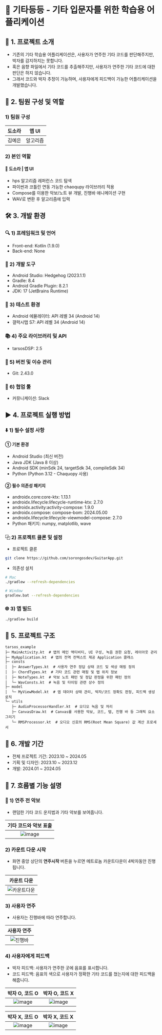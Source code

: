 # 🎸 기타등등 - 기타 입문자를 위한 학습용 어플리케이션

## 📖 1. 프로젝트 소개

- 기존의 기타 학습용 어플리케이션은, 사용자가 연주한 기타 코드를 판단해주지만, 박자를 감지하지는 못합니다.
- 혹은 음향 파일에서 기타 코드를 추출해주지만, 사용자가 연주한 기타 코드에 대한 판단은 하지 않습니다.
- 그래서 코드와 박자 추정이 가능하며, 사용자에게 피드백이 가능한 어플리케이션을 개발했습니다.

## 👤 2. 팀원 구성 및 역할

### 1) 팀원 구성

| 도소라 | 앱 UI |
|---|---|
| 김예은 | 알고리즘 |

### 2) 본인 역할

#### 🐚 도소라 | 앱 UI

- hps 알고리즘 레퍼런스 코드 탐색
- 파이썬과 코틀린 연동 가능한 chaoqupy 라이브러리 적용
- Compose를 이용한 악보/노트 뷰 개발, 진행바 애니메이션 구현
- WAV로 변환 후 알고리즘에 입력

## 🛠️ 3. 개발 환경

### 🔍 1) 프레임워크 및 언어
- Front-end: Kotlin (1.9.0)
- Back-end: None

### 🔧 2) 개발 도구
- Android Studio: Hedgehog (2023.1.1)
- Gradle: 8.4
- Android Gradle Plugin: 8.2.1
- JDK: 17 (JetBrains Runtime)

### 📱 3) 테스트 환경
- Android 에뮬레이터: API 레벨 34 (Android 14)
- 갤럭시탭 S7: API 레벨 34 (Android 14)

### 📚 4) 주요 라이브러리 및 API
- tarsosDSP: 2.5

### 🔖 5) 버전 및 이슈 관리
- Git: 2.43.0

### 👥 6) 협업 툴
- 커뮤니케이션: Slack

## ▶️ 4. 프로젝트 실행 방법

### ⬇️ 1) 필수 설정 사항

#### ① 기본 환경
- Android Studio (최신 버전)
- Java JDK (Java 8 이상)
- Android SDK (minSdk 24, targetSdk 34, compileSdk 34)
- Python (Python 3.12 - Chaquopy 사용)

#### ② 필수 의존성 패키지
- androidx.core:core-ktx: 1.13.1
- androidx.lifecycle:lifecycle-runtime-ktx: 2.7.0
- androidx.activity:activity-compose: 1.9.0
- androidx.compose: compose-bom: 2024.05.00
- androidx.lifecycle:lifecycle-viewmodel-compose: 2.7.0
- Python 패키지: numpy, matplotlib, wave

### ⿻ 2) 프로젝트 클론 및 설정
- 프로젝트 클론
```bash
git clone https://github.com/sorongosdev/GuitarApp.git
```
- 의존성 설치
```bash
# Mac
./gradlew --refresh-dependencies

# Window
gradlew.bat --refresh-dependencies
```

### 🌐 3) 앱 빌드
```bash
./gradlew build
```

## 📁 5. 프로젝트 구조
```
tarsos_example
├─ MainActivity.kt  # 앱의 메인 액티비티, UI 구성, 녹음 권한 요청, 레이아웃 관리
├─ MyApplication.kt  # 앱의 전역 컨텍스트 제공 Application 클래스
├─ consts
│  ├─ AnswerTypes.kt  # 사용자 연주 정답 상태 코드 및 색상 매핑 정의
│  ├─ ChordTypes.kt  # 기타 코드 관련 매핑 및 탭 위치 정보
│  ├─ NoteTypes.kt  # 악보 노트 패턴 및 정답 판정을 위한 패턴 정의
│  └─ WavConsts.kt  # 녹음 및 타이밍 관련 상수 정의
├─ model
│  └─ MyViewModel.kt  # 앱 데이터 상태 관리, 박자/코드 정확도 판정, 피드백 생성 로직
└─ utils
   ├─ AudioProcessorHandler.kt  # 오디오 녹음 및 처리
   ├─ CanvasDraw.kt  # Canvas를 사용한 악보, 코드, 탭, 진행 바 등 그래픽 요소 그리기
   └─ RMSProcessor.kt  # 오디오 신호의 RMS(Root Mean Square) 값 계산 프로세서
```

## 📅 6. 개발 기간
- 전체 프로젝트 기간: 2023.10 ~ 2024.05
- 기획 및 디자인: 2023.10 ~ 2023.12
- 개발: 2024.01 ~ 2024.05

## 📜 7. 흐름별 기능 설명

### 📄 1) 연주 전 악보

- 랜덤한 기타 코드 운지법과 기타 악보를 보여줍니다.

| 기타 코드와 악보 표출 |
| :-----: |
| ![image](https://github.com/user-attachments/assets/155d7c3f-07ae-43f5-85a0-79dc3534f603) |

### 2) 카운트 다운 시작

- 화면 중앙 상단의 **연주시작** 버튼을 누르면 메트로놈 카운트다운이 4박자동안 진행됩니다.

| 카운트 다운 |
| :-----: |
| ![카운트다운](https://github.com/user-attachments/assets/77e2a099-89cd-4c8e-bea0-fe369a083ced) |

### 3) 사용자 연주

- 사용자는 진행바에 따라 연주합니다.

| 사용자 연주 |
| :-----: |
| ![진행바](https://github.com/user-attachments/assets/aeef6c6c-2986-4861-8fc3-eeff323c8507) |

### 4) 사용자에게 피드백

- 박자 피드백: 사용자가 연주한 곳에 음표를 표시합니다.
- 코드 피드백: 음표의 색으로 사용자가 정확한 기타 코드를 쳤는지에 대한 피드백을 해줍니다.

| 박자 O, 코드 O | 박자 O, 코드 X |
| :-----: | :-----: |
| ![image](https://github.com/user-attachments/assets/420474ab-243e-415d-9315-d460ec371809) | ![image](https://github.com/user-attachments/assets/7d4deda5-2e96-46ff-9ca3-8f520d8ae010) |

| 박자 X, 코드 O | 박자 X, 코드 X |
| :-----: | :-----: |
| ![image](https://github.com/user-attachments/assets/e39d7d20-c51c-446f-b4e7-acd11e39edb7) | ![image](https://github.com/user-attachments/assets/49c73f81-a582-4168-b41c-089f0c1ac07f) |
